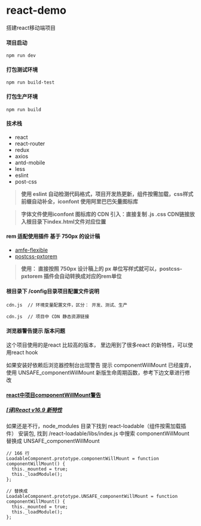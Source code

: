 # react-demo
搭建react移动端项目


#### 项目启动
```
npm run dev
```

#### 打包测试环境
```
npm run build-test
```

#### 打包生产环境
```
npm run build
```

#### 技术栈
- react
- react-router
- redux
- axios
- antd-mobile
- less
- eslint
- post-css

> **使用 eslint 自动检测代码格式，项目开发热更新，组件按需加载，css样式前缀自动补全，iconfont 使用阿里巴巴矢量图标库**

> **字体文件使用iconfont 图标库的 CDN 引入：直接复制 .js .css CDN链接放入根目录下index.html文件对应位置**

#### rem 适配使用插件  基于 750px 的设计稿
- [amfe-flexible](https://www.npmjs.com/package/amfe-flexible)
- [postcss-pxtorem](https://www.npmjs.com/package/postcss-pxtorem)

> **使用： 直接按照 750px 设计稿上的 px 单位写样式就可以，postcss-pxtorem 插件会自动转换成对应的rem单位**

#### 根目录下 /config目录项目配置文件说明
```
cdn.js  // 环境变量配置文件，区分： 开发、测试、生产

cdn.js  // 项目中 CDN 静态资源链接
```

#### 浏览器警告提示 版本问题
这个项目使用的是react 比较高的版本，
里边用到了很多react 的新特性，可以使用react hook

如果安装好依赖后浏览器控制台出现警告 提示 componentWillMount 已经废弃，使用 UNSAFE_componentWillMount 新版生命周期函数，参考下边文章进行修改
#### [react中项目componentWillMount警告](https://blog.csdn.net/HarryHY/article/details/104153011?depth_1-utm_source=distribute.pc_relevant.none-task-blog-BlogCommendFromBaidu-6&utm_source=distribute.pc_relevant.none-task-blog-BlogCommendFromBaidu-6)
##### [\[译\]React v16.9 新特性](https://blog.csdn.net/lunahaijiao/article/details/99619460?depth_1-utm_source=distribute.pc_relevant.none-task-blog-BlogCommendFromBaidu-1&utm_source=distribute.pc_relevant.none-task-blog-BlogCommendFromBaidu-1)


如果还是不行，node_modules 目录下找到 react-loadable（组件按需加载插件） 安装包, 找到 /react-loadable/libs/index.js 中搜索 componentWillMount 替换成 UNSAFE_componentWillMount

```
// 166 行
LoadableComponent.prototype.componentWillMount = function componentWillMount() {
  this._mounted = true;
  this._loadModule();
};

// 替换成
LoadableComponent.prototype.UNSAFE_componentWillMount = function componentWillMount() {
  this._mounted = true;
  this._loadModule();
};
```


